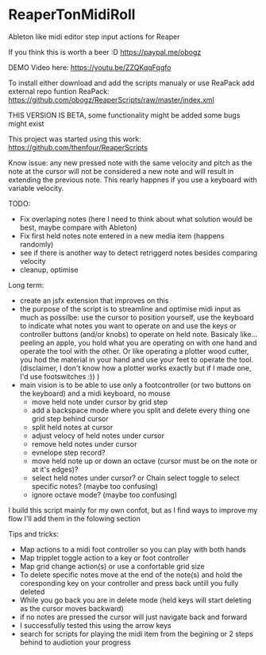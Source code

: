 # ReaperTonMidiRoll
Ableton like midi editor step input actions for Reaper

If you think this is worth a beer :D
https://paypal.me/obogz

DEMO Video here: 
https://youtu.be/ZZQKqqFqgfo

To install either download and add the scripts manualy or use ReaPack add external repo funtion 
ReaPack: https://github.com/obogz/ReaperScripts/raw/master/index.xml

THIS VERSION IS BETA, some functionality might be added some bugs might exist

This project was started using this work: https://github.com/thenfour/ReaperScripts

Know issue: any new pressed note with the same velocity and pitch as the note at the cursor will not be considered a new note and will result in extending the previous note. This rearly happnes if you use a keyboard with variable velocity.

TODO: 
- Fix overlaping notes (here I need to think about what solution would be best, maybe compare with Ableton)
- Fix first held notes note entered in a new media item (happens randomly) 
- see if there is another way to detect retriggerd notes besides comparing velocity
- cleanup, optimise

Long term:
- create an jsfx extension that improves on this
- the purpose of the script is to streamline and optimise midi input as much as possilbe: use the cursor to position yourself, use the keyboard to indicate what notes you want to operate on and use the keys or controller buttons (and/or knobs) to operate on held note. Basicaly like... peeling an apple, you hold what you are operating on with one hand and operate the tool with the other. Or like operating a plotter wood cutter, you hod the material in your hand and use your feet to operate the tool. (disclaimer, I don't know how a plotter works exactly but if I made one, I'd use footswitches :)) )
- main vision is to be able to use only a footcontroller (or two buttons on the keyboard) and a midi keyboard, no mouse
  + move held note under cursor by grid step
  + add a backspace mode where you split and delete every thing one grid step behind cursor
  + split held notes at cursor
  + adjust velocy of held notes under cursor
  + remove held notes under cursor
  + evnelope step record?
  + move held note up or down an octave (cursor must be on the note or at it's edges)?
  + select held notes under cursor? or Chain select toggle to select specific notes? (maybe too confusing)
  + ignore octave mode? (maybe too confusing)


I build this script mainly for my own confot, but as I find ways to improve my flow I'll add them in the folowing section

Tips and tricks:
- Map actions to a midi foot controller so you can play with both hands
- Map tripplet toggle action to a key or foot controller
- Map grid change action(s) or use a confortable grid size
- To delete specific notes move at the end of the note(s) and hold the coresponding key on your controller and press back untill you fully deleted
- While you go back you are in delete mode (held keys will start deleting as the cursor moves backward)
- if no notes are pressed the cursor will just navigate back and forward
- I successfully tested this using the arrow keys
- search for scripts for playing the midi item from the begining or 2 steps behind to audiotion your progress

